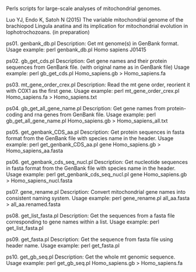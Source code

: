 Perls scripts for large-scale analyses of mitochondrial genomes.

Luo YJ, Endo K, Satoh N (2015) The variable mitochondrial genome of the brachiopod Lingula anatina and its implication for mitochondrial evolution in lophotrochozoans. (in preparation)

ps01. genbank_db.pl
Description: Get mt genome(s) in GenBank format.
Usage example: perl genbank_db.pl Homo sapiens J01415

ps02. gb_get_cds.pl
Description: Get gene names and their protein sequences from GenBank file. (with original name as in GenBank file)
Usage example: perl gb_get_cds.pl Homo_sapiens.gb > Homo_sapiens.fa

ps03. mt_gene_order_crex.pl
Description: Read the mt gene order, reorient it with COX1 as the first gene.
Usage example: perl mt_gene_order_crex.pl Homo_sapiens.fa > Homo_sapiens.txt

ps04. gb_get_all_gene_name.pl
Description: Get gene names from protein-coding and rna genes from GenBank file.
Usage example: perl gb_get_all_gene_name.pl Homo_sapiens.gb > Homo_sapiens_all.txt

ps05. get_genbank_CDS_aa.pl
Description: Get protein sequences in fasta format from the GenBank file with species name in the header.
Usage example: perl get_genbank_CDS_aa.pl gene Homo_sapiens.gb > Homo_sapiens_aa.fasta

ps06. get_genbank_cds_seq_nucl.pl
Description: Get nucleotide sequences in fasta format from the GenBank file with species name in the header.
Usage example: perl get_genbank_cds_seq_nucl.pl gene Homo_sapiens.gb > Homo_sapiens_nucl.fasta

ps07. gene_rename.pl
Description: Convert mitochondrial gene names into consistent naming system.
Usage example: perl gene_rename.pl all_aa.fasta > all_aa.renamed.fasta

ps08. get_list_fasta.pl
Description: Get the sequences from a fasta file corresponding to gene names within a list.
Usage example: perl get_list_fasta.pl

ps09. get_fasta.pl
Description: Get the sequence from fasta file using header name.
Usage example: perl get_fasta.pl

ps10. get_gb_seq.pl
Description: Get the whole mt genomic sequence.
Usage example: perl get_gb_seq.pl Homo_sapiens.gb > Homo_sapiens.fa
